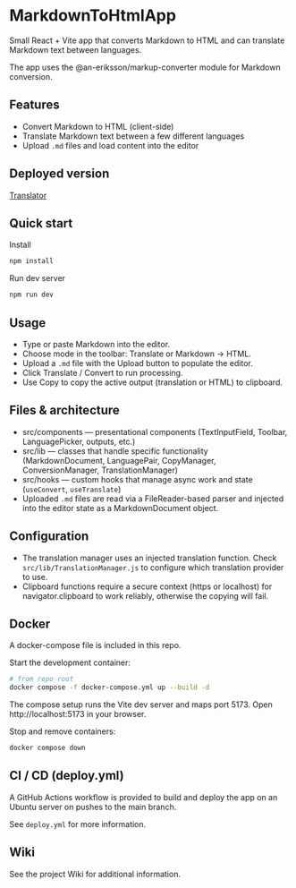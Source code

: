 # MarkdownToHtmlApp

Small React + Vite app that converts Markdown to HTML and can translate Markdown text between languages.

The app uses the @an-eriksson/markup-converter module for Markdown conversion.

## Features
- Convert Markdown to HTML (client-side)  
- Translate Markdown text between a few different languages
- Upload `.md` files and load content into the editor

## Deployed version
[Translator](https://translator.andreaseriksson.me)

## Quick start

Install
```bash
npm install
```

Run dev server
```bash
npm run dev
```

## Usage
- Type or paste Markdown into the editor.
- Choose mode in the toolbar: Translate or Markdown → HTML.
- Upload a `.md` file with the Upload button to populate the editor.
- Click Translate / Convert to run processing.
- Use Copy to copy the active output (translation or HTML) to clipboard.

## Files & architecture
- src/components — presentational components (TextInputField, Toolbar, LanguagePicker, outputs, etc.)
- src/lib — classes that handle specific functionality (MarkdownDocument, LanguagePair, CopyManager, ConversionManager, TranslationManager)
- src/hooks — custom hooks that manage async work and state (`useConvert`, `useTranslate`)
- Uploaded `.md` files are read via a FileReader-based parser and injected into the editor state as a MarkdownDocument object.

## Configuration
- The translation manager uses an injected translation function. Check `src/lib/TranslationManager.js` to configure which translation provider to use.
- Clipboard functions require a secure context (https or localhost) for navigator.clipboard to work reliably, otherwise the copying will fail.

## Docker
A docker-compose file is included in this repo.

Start the development container:
```bash
# from repo root
docker compose -f docker-compose.yml up --build -d
```

The compose setup runs the Vite dev server and maps port 5173. Open http://localhost:5173 in your browser.

Stop and remove containers:
```bash
docker compose down
```

## CI / CD (deploy.yml)

A GitHub Actions workflow is provided to build and deploy the app on an Ubuntu server on pushes to the main branch.

See ``deploy.yml`` for more information.

## Wiki

See the project Wiki for additional information.